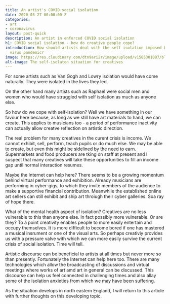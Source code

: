 ```yaml
---
title: An artist's COVID social isolation
date: 2020-03-27 00:00:00 Z
categories:
- art
- coronavirus
layout: post-quick
description: An artist in enforced COVID social isolation
h1: COVID social isolation - how do creative people cope?
introduction: How should artists deal with the self isolation imposed by the corona
  virus pandemic?
image: https://res.cloudinary.com/dtn9ari2r/image/upload/v1585301087/blog/B5AF2396-7490-46F8-92B8-BADC40D427DE.jpg
alt-image: The self-isolaton situation for creatives
---
```


For some artists such as Van Gogh and Lowry isolation would have come naturally. They were isolated in the lives they led.

On the other hand many artists such as Raphael were social men and women who would have struggled with self isolation as much as anyone else.

So how do we cope with self-isolation? Well we have something in our favour here because, as long as we still have art materials to hand, we can create. This applies to musicians too - a period of performance inactivity can actually allow creatve reflection on artistic direction.

The real problem for many creatives in the curent crisis is income. We cannot exhibit, sell, perform, teach pupils or do much else. We may be able to create, but even this might be sidelined by the need to earn. Supermarkets and food producers are tking on staff at present and I suspect that many creatives will take these opportunities to fill an income gap until normal interaction resumes.

Maybe the Internet can help here? There seems to be a growing momentum behind virtual performance and exhibition. Already musicians are performing in cyber-gigs, to which they invite members of the audience to make a supportive financial contribution. Meanwhile the established online art sellers can still exhibit and ship art throiugh their cyber galleries. Soa ray of hope there.

What of the mental health aspect of isolation? Creatives are no less vulnerable to this than anyone else. In fact possibly more vulnerable. Or are they? To a point creativity enables people to more easily entertain and occupy themselves. It is more difficult to become bored if one has mastered a musical insrument or one of the visual arts. So perhaps creativiy provides us with a pressure valve with which we can more easily survive the current crisis of social isolation. Time will tell.

Artistic discourse can be beneficial to artists at all times but never more so than presently. Fortunately the Internet can help here too. There are many technologies which allow the broadcasting of discussions and virtual meetings where works of art amd art in general can be discussed. This discourse can help us feel connected in challenging times and also allay some of the isolation anxieties from which we may have been suffering.

As the situation develops in north eastern England, I will return to this article with further thoughts on this developing topic.
